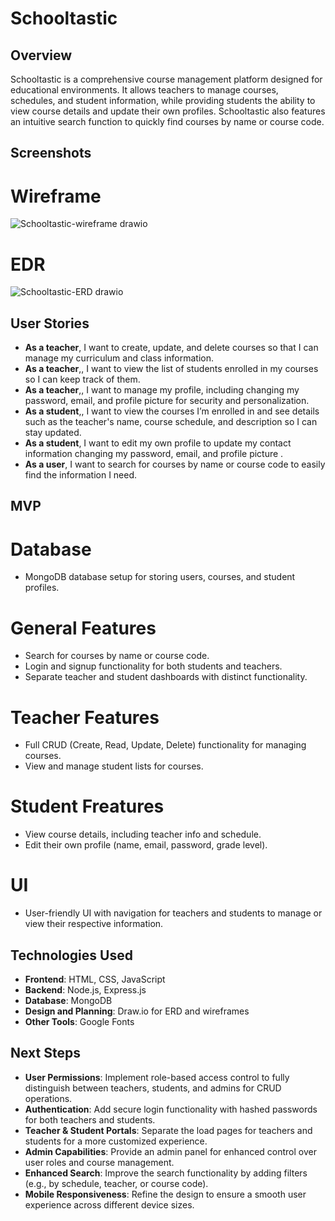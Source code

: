 # Schooltastic
## Overview
Schooltastic is a comprehensive course management platform designed for educational environments. It allows teachers to manage courses, schedules, and student information, while providing students the ability to view course details and update their own profiles. Schooltastic also features an intuitive search function to quickly find courses by name or course code.
## Screenshots
# Wireframe
![Schooltastic-wireframe drawio](https://github.com/user-attachments/assets/df4d0e50-79c4-49b3-a468-f0b0c9599eed)
# EDR
![Schooltastic-ERD drawio](https://github.com/user-attachments/assets/7478ade2-6f69-4244-a908-7a1e32cb6884)
## User Stories
- **As a teacher**, I want to create, update, and delete courses so that I can manage my curriculum and class information.
- **As a teacher**,, I want to view the list of students enrolled in my courses so I can keep track of them.
- **As a teacher**,, I want to manage my profile, including changing my password, email, and profile picture for security and personalization.
- **As a student**,, I want to view the courses I’m enrolled in and see details such as the teacher's name, course schedule, and description so I can stay updated.
- **As a student**, I want to edit my own profile to update my contact information changing my password, email, and profile picture .
- **As a user**, I want to search for courses by name or course code to easily find the information I need.
## MVP
# Database
- MongoDB database setup for storing users, courses, and student profiles.
# General Features
- Search for courses by name or course code.
- Login and signup functionality for both students and teachers.
- Separate teacher and student dashboards with distinct functionality.
# Teacher Features
- Full CRUD (Create, Read, Update, Delete) functionality for managing courses.
- View and manage student lists for courses.
# Student Freatures
- View course details, including teacher info and schedule.
- Edit their own profile (name, email, password, grade level).
# UI
- User-friendly UI with navigation for teachers and students to manage or view their respective information.
## Technologies Used
- **Frontend**: HTML, CSS, JavaScript
- **Backend**: Node.js, Express.js
- **Database**: MongoDB
- **Design and Planning**: Draw.io for ERD and wireframes
- **Other Tools**: Google Fonts
## Next Steps
- **User Permissions**: Implement role-based access control to fully distinguish between teachers, students, and admins for CRUD operations.
- **Authentication**: Add secure login functionality with hashed passwords for both teachers and students.
- **Teacher & Student Portals**: Separate the load pages for teachers and students for a more customized experience.
- **Admin Capabilities**: Provide an admin panel for enhanced control over user roles and course management.
- **Enhanced Search**: Improve the search functionality by adding filters (e.g., by schedule, teacher, or course code).
- **Mobile Responsiveness**: Refine the design to ensure a smooth user experience across different device sizes.


 
